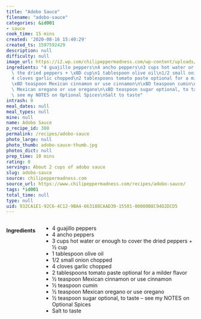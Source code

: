 ```yaml
---
title: "Adobo Sauce"
filename: "adobo-sauce"
categories: &id001
- sauce
cook_time: 15 mins
created: '2020-08-16 15:40:29'
created_ts: 1597592429
description: null
difficulty: null
image_url: https://i2.wp.com/chilipeppermadness.com/wp-content/uploads/2020/01/Adobo-Sauce-Recipe1.jpg
ingredients: "4 guajillo peppers\n4 ancho peppers\n3 cups hot water or enough to cover\
  \ the dried peppers + \xBD cup\n1 tablespoon olive oil\n1/2 small onion chopped\n\
  4 cloves garlic chopped\n2 tablespoons tomato paste optional for a milder flavor\n\
  \xBD teaspoon Mexican cinnamon or use cinnamon\n\xBD teaspoon cumin\n\xBD teaspoon\
  \ Mexican oregano or use oregano\n\xBD teaspoon sugar optional, to taste \u2013\
  \ see my NOTES on Optional Spices\nSalt to taste"
intrash: 0
meal_dates: null
meal_types: null
mine: null
name: Adobo Sauce
p_recipe_id: 308
permalink: /recipes/adobo-sauce
photo_large: null
photo_thumb: adobo-sauce-thumb.jpg
photos_dict: null
prep_time: 10 mins
rating: 0
servings: About 2 cups of adobo sauce
slug: adobo-sauce
source: chilipeppermadness.com
source_url: https://www.chilipeppermadness.com/recipes/adobo-sauce/
tags: *id001
total_time: null
type: null
uid: 932CA1E1-92C6-4C12-9BA4-663188CAAD30-15501-00000B8C94D2DCD5
---
```

<div class="large-8 medium-7 columns" id="writeup">	</div><!-- #writeup -->
</div><!-- #row-one -->
<div class="row" id="row-two">	<div class="medium-4 small-5 columns" id="ingredients"><h4>Ingredients</h4><div class="box box-ingredients content"><ul>
<li>4 guajillo peppers</li>
<li>4 ancho peppers</li>
<li>3 cups hot water or enough to cover the dried peppers + ½ cup</li>
<li>1 tablespoon olive oil</li>
<li>1/2 small onion chopped</li>
<li>4 cloves garlic chopped</li>
<li>2 tablespoons tomato paste optional for a milder flavor</li>
<li>½ teaspoon Mexican cinnamon or use cinnamon</li>
<li>½ teaspoon cumin</li>
<li>½ teaspoon Mexican oregano or use oregano</li>
<li>½ teaspoon sugar optional, to taste – see my NOTES on Optional Spices</li>
<li>Salt to taste</li>
</ul>
</div>	</div>	<div class="medium-6 small-7 columns" id="directions">	</div>